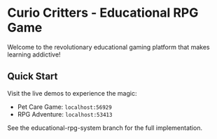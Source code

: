 # Curio Critters - Educational RPG Game

Welcome to the revolutionary educational gaming platform that makes learning addictive!

## Quick Start
Visit the live demos to experience the magic:
- Pet Care Game: `localhost:56929`
- RPG Adventure: `localhost:53413`

See the educational-rpg-system branch for the full implementation.
